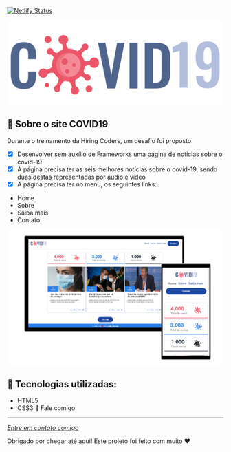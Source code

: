 [![Netlify Status](https://api.netlify.com/api/v1/badges/799c5114-1e6f-40cc-9c32-43ad6f399b0e/deploy-status)](https://app.netlify.com/sites/desafio-covid19/deploys)

<p align="center">
<img src="assets/images/logo_covid19.svg" width="500">
</p>

📌 Sobre o site COVID19
----

Durante o treinamento da Hiring Coders, um desafio foi proposto:

- [x] Desenvolver sem auxílio de Frameworks uma página de notícias sobre o covid-19
- [x] A página precisa ter as seis melhores notícias sobre o covid-19, sendo duas destas representadas por áudio e vídeo
- [x] A página precisa ter no menu, os seguintes links:
* Home
* Sobre
* Saiba mais
* Contato

<p align="center"><img src="assets/images/devices.png"></p>

🔧 Tecnologias utilizadas:
----
* HTML5
* CSS3
💬 Fale comigo
------------------
[*Entre em contato comigo*](https://www.linkedin.com/in/liandro-wesley)

Obrigado por chegar até aqui! Este projeto foi feito com muito ❤


